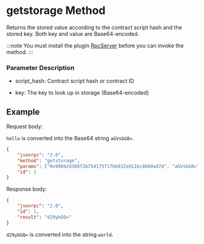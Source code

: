 # getstorage Method

Returns the stored value according to the contract script hash and the stored key. Both key and value are Base64-encoded.

:::note
 You must install the plugin [RpcServer](https://github.com/neo-project/neo-modules/releases) before you can invoke the method.
:::

### Parameter Description

* script_hash: Contract script hash or contract ID

* key: The key to look up in storage (Base64-encoded)

## Example

Request body:

`hello` is converted into the Base64 string `aGVsbG8=`.

```json
{
    "jsonrpc": "2.0",
    "method": "getstorage",
    "params": ["0x99042d380f2b754175717bb932a911bc0bb0ad7d", "aGVsbG8="],
    "id": 1
}
```

Response body:

```json
{
    "jsonrpc": "2.0",
    "id": 1,
    "result": "d29ybGQ="
}
```

`d29ybGQ=` is converted into the string `world`.
